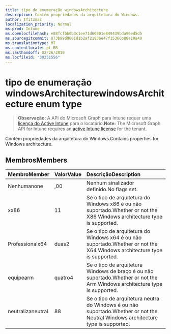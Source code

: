 ```yaml
---
title: tipo de enumeração windowsArchitecture
description: Contém propriedades da arquitetura do Windows.
author: tfitzmac
localization_priority: Normal
ms.prod: Intune
ms.openlocfilehash: e88fcfbb0b3c1ee71d66301e849439bda96ed5d5
ms.sourcegitcommit: 873b99d9001d1b2af21836e47f15360b08e10a40
ms.translationtype: MT
ms.contentlocale: pt-BR
ms.lasthandoff: 02/26/2019
ms.locfileid: "30251556"
---
```

# <a name="windowsarchitecture-enum-type"></a><span data-ttu-id="c8ac7-103">tipo de enumeração windowsArchitecture</span><span class="sxs-lookup"><span data-stu-id="c8ac7-103">windowsArchitecture enum type</span></span>

> <span data-ttu-id="c8ac7-104">**Observação:** A API do Microsoft Graph para Intune requer uma [licença do Active Intune](https://go.microsoft.com/fwlink/?linkid=839381) para o locatário.</span><span class="sxs-lookup"><span data-stu-id="c8ac7-104">**Note:** The Microsoft Graph API for Intune requires an [active Intune license](https://go.microsoft.com/fwlink/?linkid=839381) for the tenant.</span></span>

<span data-ttu-id="c8ac7-105">Contém propriedades da arquitetura do Windows.</span><span class="sxs-lookup"><span data-stu-id="c8ac7-105">Contains properties for Windows architecture.</span></span>

## <a name="members"></a><span data-ttu-id="c8ac7-106">Membros</span><span class="sxs-lookup"><span data-stu-id="c8ac7-106">Members</span></span>
|<span data-ttu-id="c8ac7-107">Membro</span><span class="sxs-lookup"><span data-stu-id="c8ac7-107">Member</span></span>|<span data-ttu-id="c8ac7-108">Valor</span><span class="sxs-lookup"><span data-stu-id="c8ac7-108">Value</span></span>|<span data-ttu-id="c8ac7-109">Descrição</span><span class="sxs-lookup"><span data-stu-id="c8ac7-109">Description</span></span>|
|:---|:---|:---|
|<span data-ttu-id="c8ac7-110">Nenhuma</span><span class="sxs-lookup"><span data-stu-id="c8ac7-110">none</span></span>|<span data-ttu-id="c8ac7-111">,0</span><span class="sxs-lookup"><span data-stu-id="c8ac7-111">0</span></span>|<span data-ttu-id="c8ac7-112">Nenhum sinalizador definido.</span><span class="sxs-lookup"><span data-stu-id="c8ac7-112">No flags set.</span></span>|
|<span data-ttu-id="c8ac7-113">x</span><span class="sxs-lookup"><span data-stu-id="c8ac7-113">x86</span></span>|<span data-ttu-id="c8ac7-114">1</span><span class="sxs-lookup"><span data-stu-id="c8ac7-114">1</span></span>|<span data-ttu-id="c8ac7-115">Se o tipo de arquitetura do Windows x86 é ou não suportado.</span><span class="sxs-lookup"><span data-stu-id="c8ac7-115">Whether or not the X86 Windows architecture type is supported.</span></span>|
|<span data-ttu-id="c8ac7-116">Professional</span><span class="sxs-lookup"><span data-stu-id="c8ac7-116">x64</span></span>|<span data-ttu-id="c8ac7-117">duas</span><span class="sxs-lookup"><span data-stu-id="c8ac7-117">2</span></span>|<span data-ttu-id="c8ac7-118">Se o tipo de arquitetura do Windows x64 é ou não suportado.</span><span class="sxs-lookup"><span data-stu-id="c8ac7-118">Whether or not the X64 Windows architecture type is supported.</span></span>|
|<span data-ttu-id="c8ac7-119">equipe</span><span class="sxs-lookup"><span data-stu-id="c8ac7-119">arm</span></span>|<span data-ttu-id="c8ac7-120">quatro</span><span class="sxs-lookup"><span data-stu-id="c8ac7-120">4</span></span>|<span data-ttu-id="c8ac7-121">Se o tipo de arquitetura Windows de braço é ou não suportado.</span><span class="sxs-lookup"><span data-stu-id="c8ac7-121">Whether or not the Arm Windows architecture type is supported.</span></span>|
|<span data-ttu-id="c8ac7-122">neutraliza</span><span class="sxs-lookup"><span data-stu-id="c8ac7-122">neutral</span></span>|<span data-ttu-id="c8ac7-123">8</span><span class="sxs-lookup"><span data-stu-id="c8ac7-123">8</span></span>|<span data-ttu-id="c8ac7-124">Se o tipo de arquitetura neutra do Windows é ou não suportado.</span><span class="sxs-lookup"><span data-stu-id="c8ac7-124">Whether or not the Neutral Windows architecture type is supported.</span></span>|



